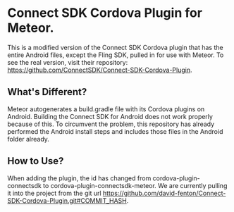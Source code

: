 # Connect SDK Cordova Plugin for Meteor.

This is a modified version of the Connect SDK Cordova plugin that has the entire Android files, except the Fling SDK, pulled in for use with Meteor. To see the real version, visit their repository: https://github.com/ConnectSDK/Connect-SDK-Cordova-Plugin.

## What's Different?

Meteor autogenerates a build.gradle file with its Cordova plugins on Android. Building the Connect SDK for Android does not work properly because of this. To circumvent the problem, this repository has already performed the Android install steps and includes those files in the Android folder already.

## How to Use?

When adding the plugin, the id has changed from cordova-plugin-connectsdk to cordova-plugin-connectsdk-meteor. We are currently pulling it into the project from the git url https://github.com/david-fenton/Connect-SDK-Cordova-Plugin.git#COMMIT_HASH.
